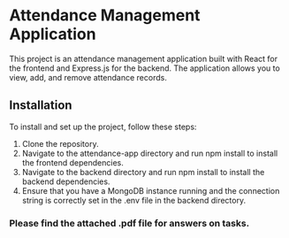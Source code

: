 # Attendance Management Application

This project is an attendance management application built with React for the frontend and Express.js for the backend. The application allows you to view, add, and remove attendance records.

## Installation

To install and set up the project, follow these steps:

1. Clone the repository.
2. Navigate to the attendance-app directory and run npm install to install the frontend dependencies.
3. Navigate to the backend directory and run npm install to install the backend dependencies.
4. Ensure that you have a MongoDB instance running and the connection string is correctly set in the .env file in the backend directory.

### Please find the attached .pdf file for answers on tasks.
